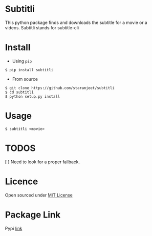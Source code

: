 Subtitli
=====

This python package finds and downloads the subtitle for a movie or a videos.
Subtitli stands for subtitle-cli

Install
=======

* Using `pip`
```
$ pip install subtitli
```

* From source

```
$ git clone https://github.com/staranjeet/subtitli
$ cd subtitli
$ python setup.py install
```

Usage
=====

```
$ subtitli <movie>

```

TODOS
=====

[ ] Need to look for a proper fallback.

Licence
====
Open sourced under [MIT License](LICENSE.txt)

Package Link
============

Pypi [link](https://pypi.python.org/pypi/subtitli)
